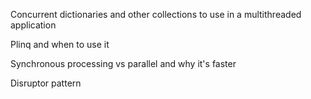 Concurrent dictionaries and other collections to use in a multithreaded application

Plinq and when to use it

Synchronous processing vs parallel and why it's faster

Disruptor pattern